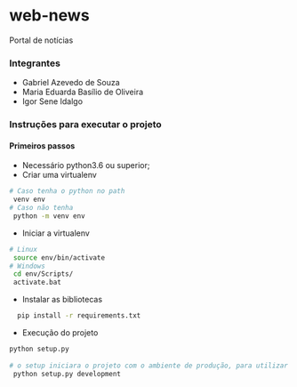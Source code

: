 # web-news
Portal de notícias

### Integrantes
 - Gabriel Azevedo de Souza
 - Maria Eduarda Basílio de Oliveira
 - Igor Sene Idalgo

### Instruções para executar o projeto

#### Primeiros passos
- Necessário python3.6 ou superior;
- Criar uma virtualenv 
 ```bash
 # Caso tenha o python no path
  venv env
 # Caso não tenha
  python -m venv env
 ```
 - Iniciar a virtualenv
  ```bash
 # Linux
   source env/bin/activate
 # Windows
   cd env/Scripts/
   activate.bat
 ```
 - Instalar as bibliotecas
  ```bash
    pip install -r requirements.txt
  ```
 - Execução do projeto
  ```bash
  python setup.py
   
  # o setup iniciara o projeto com o ambiente de produção, para utilizar o ambiente de dev adicione o argumento "development": 
   python setup.py development
 ```
